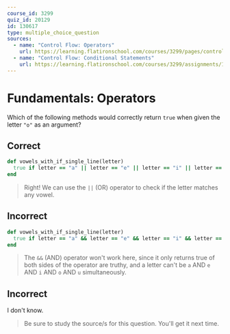 ```yaml
---
course_id: 3299
quiz_id: 20129
id: 130617
type: multiple_choice_question
sources:
  - name: "Control Flow: Operators"
    url: https://learning.flatironschool.com/courses/3299/pages/control-flow-operators
  - name: "Control Flow: Conditional Statements"
    url: https://learning.flatironschool.com/courses/3299/assignments/133601
---
```


# Fundamentals: Operators

Which of the following methods would correctly return `true` when given the
letter `"o"` as an argument?

## Correct

```rb
def vowels_with_if_single_line(letter)
  true if letter == "a" || letter == "e" || letter == "i" || letter == "o" || letter == "u"
end
```

> Right! We can use the `||` (OR) operator to check if the letter matches any vowel.

## Incorrect

```rb
def vowels_with_if_single_line(letter)
  true if letter == "a" && letter == "e" && letter == "i" && letter == "o" && letter == "u"
end
```

> The `&&` (AND) operator won't work here, since it only returns true of both
> sides of the operator are truthy, and a letter can't be `a` AND `e` AND `i`
> AND `o` AND `u` simultaneously.

## Incorrect

I don't know.

> Be sure to study the source/s for this question. You'll get it next time.

